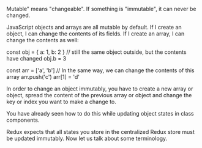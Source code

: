 Mutable" means "changeable". If something is "immutable", it can never be changed.

JavaScript objects and arrays are all mutable by default. If I create an object, I can change the contents of its fields. If I create an array, I can change the contents as well:

const obj = { a: 1, b: 2 }
// still the same object outside, but the contents have changed
obj.b = 3
 
const arr = ['a', 'b']
// In the same way, we can change the contents of this array
arr.push('c')
arr[1] = 'd'

In order to change an object immutably, you have to create a new array or object, spread the content of the previous array or object and change the key or index you want to make a change to.

You have already seen how to do this while updating object states in class components.

Redux expects that all states you store in the centralized Redux store must be updated immutably. Now let us talk about some terminology.


